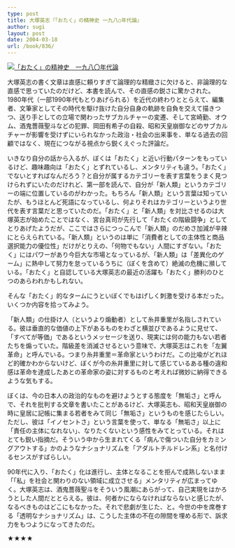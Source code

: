 ```yaml
---
type: post
title: 大塚英志『「おたく」の精神史 一九八○年代論』
author: sugi
layout: post
date: 2004-03-18
url: /book/836/
---
```

<a href="http://www.amazon.co.jp/exec/obidos/ASIN/4061497030/chezsugi-22/ref=nosim/" onclick="_gaq.push(['_trackEvent', 'outbound-article', 'http://www.amazon.co.jp/exec/obidos/ASIN/4061497030/chezsugi-22/ref=nosim/', '']);" name="amazletlink" target="_blank"><img src="http://i2.wp.com/ec2.images-amazon.com/images/I/41BXVXJXERL.SL160.jpg?w=660" alt="「おたく」の精神史　一九八〇年代論" class="alignleft" data-recalc-dims="1" /></a>

大塚英志の書く文章は直感に頼りすぎて論理的な精緻さに欠けると、非論理的な直感で思っていたのだけど、本書を読んで、その直感の鋭さに驚かされた。1980年代（一部1990年代もとりあげられる）を近代の終わりととらえて、編集者、文筆家としてその時代を駆け抜けた自分自身の軌跡を自負を交えて描きつつ、送り手としての立場で関わったサブカルチャーの変遷、そして宮崎勤、オウム、酒鬼薔薇聖斗などの犯罪、岡田有希子の自殺、昭和天皇崩御などのサブカルチャーが影響を受けずにいられなかった政治・社会の出来事を、単なる過去の回顧ではなく、現在につながる視点から鋭くえぐった評論だ。

いきなり自分の話から入るが、ぼくは「おたく」と近い行動パターンをもっているけど、趣味趣向は「おたく」とずれているし、メンタリティも違う。「おたく」でないとすればなんだろう？と自分が属するカテゴリーを表す言葉をうまく見つけられずにいたのだけれど、第一部を読んで、自分が「新人類」というカテゴリーの端に位置しているのがわかった。もちろん「新人類」という言葉は知っていたが、もうほとんど死語になっているし、何よりそれはカテゴリーというより世代を表す言葉だと思っていたのだ。「おたく」と「新人類」を対比させるのは大塚英志が始めたことではなく、宮台真司が先行して「おたくの階級闘争」としてとりあげたようだが、ここではさらにつっこんで「新人類」のだめさ加減が辛辣にとらえられている。「新人類」というのは単に「消費者としての主体性と商品選択能力の優位性」だけがとりえの、「何物でもない」人間にすぎない。「おたく」にはパワーがあり今巨大な市場となっているが、「新人類」は「差異化のゲーム」に熱中して努力を怠っているうちに（ぼくを含めて）絶滅の危機に瀕している。「おたく」と自認している大塚英志の最近の活躍も「おたく」勝利のひとつのあらわれかもしれない。

そんな「おたく」的なタームにうといぼくでもはげしく刺激を受ける本だった。いくつか内容を拾ってみよう。

「新人類」の仕掛け人（というより煽動者）として糸井重里が名指しされている。彼は垂直的な価値の上下があるものをわざと横並びであるように見せて、「すべてが等価」であるというメッセージを送り、現実には何の能力もない若者たちを煽っていた。階級差を消滅させるという意味で、大塚英志はこれを「左翼革命」と呼んでいる。つまり糸井重里＝革命家というわけだ。この比喩がどれほど的確かわからないけど、ぼくが今の糸井重里に対して感じているある種の違和感は革命を達成したあとの革命家の姿に対するものと考えれば微妙に納得できるような気もする。

ぼくは、今の日本人の政治的なものを避けようとする態度を「無垢さ」と呼んで、それを批判する文章を書いたことがあるけど、大塚英志も、昭和天皇崩御の時に皇居に記帳に集まる若者をみて同じ「無垢さ」というものを感じたらしい。ただし、彼は「イノセントさ」という言葉を使って、単なる「無垢さ」以上に「責任の主体になれない」、なりたくないという感性をみてとっている。それはとても鋭い指摘だ。そういう中から生まれてくる「病んで傷ついた自分をカミングアウトする」かのようなナショナリズムを「アダルトチルドレン系」と名付けるセンスがすばらしい。

90年代に入り、「おたく」化は進行し、主体となることを拒んで成熟しないまま「「私」を社会と関わりのない領域に成立させる」メンタリティが広まってゆく。大塚英志は、酒鬼薔薇聖斗をそういう風潮にあらがって、自己実現をはかろうとした人間だととらえる。彼は、何者かにならなければならないと感じたが、なるべきものはどこにもなかった。それで悲劇が生じた、と。今世の中を席巻する「透明なナショナリズム」は、こうした主体の不在の隙間を埋める形で、訴求力をもつようになってきたのだ。

★★★★

